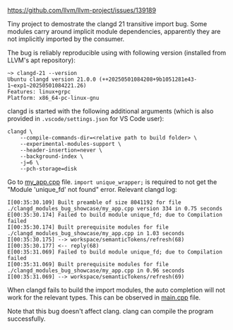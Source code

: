 
https://github.com/llvm/llvm-project/issues/139189

Tiny project to demostrate the clangd 21 transitive import bug. Some modules carry around implicit module dependencies, apparently they are not implicitly imported by the consumer.

The bug is reliably reproducible using with following version (installed from LLVM's apt repository):

```
~> clangd-21 --version
Ubuntu clangd version 21.0.0 (++20250501084208+9b1051281e43-1~exp1~20250501084221.26)
Features: linux+grpc
Platform: x86_64-pc-linux-gnu
```

clangd is started with the following additional arguments (which is also provided in `.vscode/settings.json` for VS Code user):

```
clangd \
    --compile-commands-dir=<relative path to build folder> \
    --experimental-modules-support \
    --header-insertion=never \
    --background-index \
    -j=6 \
    --pch-storage=disk
```

Go to [my_app.cpp](my_app.cpp) file. `import unique_wrapper;` is required to not get the "Module 'unique_fd' not found" error. Relevant clangd log:

```
I[00:35:30.109] Built preamble of size 8041192 for file ./clangd_modules_bug_showcase/my_app.cpp version 334 in 0.75 seconds
E[00:35:30.174] Failed to build module unique_fd; due to Compilation failed
I[00:35:30.174] Built prerequisite modules for file ./clangd_modules_bug_showcase/my_app.cpp in 1.03 seconds
I[00:35:30.175] --> workspace/semanticTokens/refresh(68)
I[00:35:30.177] <-- reply(68)
E[00:35:31.069] Failed to build module unique_fd; due to Compilation failed
I[00:35:31.069] Built prerequisite modules for file ./clangd_modules_bug_showcase/my_app.cpp in 0.96 seconds
I[00:35:31.069] --> workspace/semanticTokens/refresh(69)
```

When clangd fails to build the import modules, the auto completion will not work for the relevant types. This can be observed in [main.cpp](main.cpp) file.

Note that this bug doesn't affect clang. clang can compile the program successfully.
